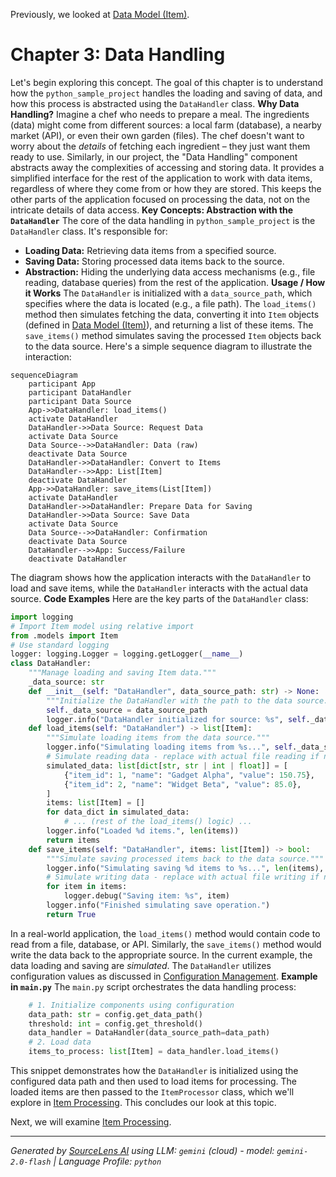Previously, we looked at [Data Model (Item)](02_data-model-item.md).

# Chapter 3: Data Handling
Let's begin exploring this concept. The goal of this chapter is to understand how the `python_sample_project` handles the loading and saving of data, and how this process is abstracted using the `DataHandler` class.
**Why Data Handling?**
Imagine a chef who needs to prepare a meal. The ingredients (data) might come from different sources: a local farm (database), a nearby market (API), or even their own garden (files). The chef doesn't want to worry about the *details* of fetching each ingredient – they just want them ready to use. Similarly, in our project, the "Data Handling" component abstracts away the complexities of accessing and storing data. It provides a simplified interface for the rest of the application to work with data items, regardless of where they come from or how they are stored. This keeps the other parts of the application focused on processing the data, not on the intricate details of data access.
**Key Concepts: Abstraction with the `DataHandler`**
The core of the data handling in `python_sample_project` is the `DataHandler` class. It's responsible for:
*   **Loading Data:** Retrieving data items from a specified source.
*   **Saving Data:** Storing processed data items back to the source.
*   **Abstraction:** Hiding the underlying data access mechanisms (e.g., file reading, database queries) from the rest of the application.
**Usage / How it Works**
The `DataHandler` is initialized with a `data_source_path`, which specifies where the data is located (e.g., a file path). The `load_items()` method then simulates fetching the data, converting it into `Item` objects (defined in [Data Model (Item)](02_data-model-item.md)), and returning a list of these items. The `save_items()` method simulates saving the processed `Item` objects back to the data source.
Here's a simple sequence diagram to illustrate the interaction:
```mermaid
sequenceDiagram
    participant App
    participant DataHandler
    participant Data Source
    App->>DataHandler: load_items()
    activate DataHandler
    DataHandler->>Data Source: Request Data
    activate Data Source
    Data Source-->>DataHandler: Data (raw)
    deactivate Data Source
    DataHandler->>DataHandler: Convert to Items
    DataHandler-->>App: List[Item]
    deactivate DataHandler
    App->>DataHandler: save_items(List[Item])
    activate DataHandler
    DataHandler->>DataHandler: Prepare Data for Saving
    DataHandler->>Data Source: Save Data
    activate Data Source
    Data Source-->>DataHandler: Confirmation
    deactivate Data Source
    DataHandler-->>App: Success/Failure
    deactivate DataHandler
```
The diagram shows how the application interacts with the `DataHandler` to load and save items, while the `DataHandler` interacts with the actual data source.
**Code Examples**
Here are the key parts of the `DataHandler` class:
```python
import logging
# Import Item model using relative import
from .models import Item
# Use standard logging
logger: logging.Logger = logging.getLogger(__name__)
class DataHandler:
    """Manage loading and saving Item data."""
    _data_source: str
    def __init__(self: "DataHandler", data_source_path: str) -> None:
        """Initialize the DataHandler with the path to the data source."""
        self._data_source = data_source_path
        logger.info("DataHandler initialized for source: %s", self._data_source)
    def load_items(self: "DataHandler") -> list[Item]:
        """Simulate loading items from the data source."""
        logger.info("Simulating loading items from %s...", self._data_source)
        # Simulate reading data - replace with actual file reading if needed
        simulated_data: list[dict[str, str | int | float]] = [
            {"item_id": 1, "name": "Gadget Alpha", "value": 150.75},
            {"item_id": 2, "name": "Widget Beta", "value": 85.0},
        ]
        items: list[Item] = []
        for data_dict in simulated_data:
            # ... (rest of the load_items() logic) ...
        logger.info("Loaded %d items.", len(items))
        return items
    def save_items(self: "DataHandler", items: list[Item]) -> bool:
        """Simulate saving processed items back to the data source."""
        logger.info("Simulating saving %d items to %s...", len(items), self._data_source)
        # Simulate writing data - replace with actual file writing if needed
        for item in items:
            logger.debug("Saving item: %s", item)
        logger.info("Finished simulating save operation.")
        return True
```
In a real-world application, the `load_items()` method would contain code to read from a file, database, or API. Similarly, the `save_items()` method would write the data back to the appropriate source.  In the current example, the data loading and saving are *simulated*.
The `DataHandler` utilizes configuration values as discussed in [Configuration Management](01_configuration-management.md).
**Example in `main.py`**
The `main.py` script orchestrates the data handling process:
```python
    # 1. Initialize components using configuration
    data_path: str = config.get_data_path()
    threshold: int = config.get_threshold()
    data_handler = DataHandler(data_source_path=data_path)
    # 2. Load data
    items_to_process: list[Item] = data_handler.load_items()
```
This snippet demonstrates how the `DataHandler` is initialized using the configured data path and then used to load items for processing. The loaded items are then passed to the `ItemProcessor` class, which we'll explore in [Item Processing](04_item-processing.md).
This concludes our look at this topic.

Next, we will examine [Item Processing](04_item-processing.md).


---

*Generated by [SourceLens AI](https://github.com/darijo2yahoocom/sourceLensAI) using LLM: `gemini` (cloud) - model: `gemini-2.0-flash` | Language Profile: `python`*